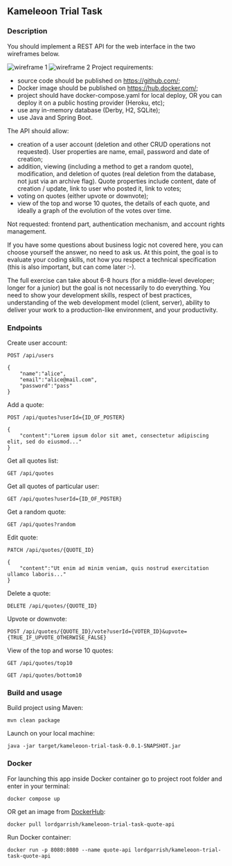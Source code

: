 ## Kameleoon Trial Task
### Description
You should implement a REST API for the web interface in the two wireframes below.

![wireframe 1](https://developers.kameleoon.com/images/quote-list.png)
![wireframe 2](https://developers.kameleoon.com/images/quote-detail.png)
Project requirements:  
- source code should be published on https://github.com/;
- Docker image should be published on https://hub.docker.com/;
- project should have docker-compose.yaml for local deploy, OR you can deploy it on a public hosting provider (Heroku, etc);
- use any in-memory database (Derby, H2, SQLite);
- use Java and Spring Boot.  

The API should allow:
- creation of a user account (deletion and other CRUD operations not requested). User properties are name, email, 
password and date of creation;
- addition, viewing (including a method to get a random quote), modification, and deletion of quotes (real deletion 
from the database, not just via an archive flag). Quote properties include content, date of creation / update, link to 
user who posted it, link to votes;
- voting on quotes (either upvote or downvote);
- view of the top and worse 10 quotes, the details of each quote, and ideally a graph of the evolution of the votes over time.

Not requested: frontend part, authentication mechanism, and account rights management.

If you have some questions about business logic not covered here, you can choose yourself the answer, no need to ask us. 
At this point, the goal is to evaluate your coding skills, not how you respect a technical specification (this is also 
important, but can come later :-).

The full exercise can take about 6-8 hours (for a middle-level developer; longer for a junior) but the goal is not 
necessarily to do everything. You need to show your development skills, respect of best practices, understanding of the 
web development model (client, server), ability to deliver your work to a production-like environment, and your productivity.  
### Endpoints
Create user account:
```
POST /api/users

{
    "name":"alice",
    "email":"alice@mail.com",
    "password":"pass"
}
```
Add a quote:
```
POST /api/quotes?userId={ID_OF_POSTER}

{
    "content":"Lorem ipsum dolor sit amet, consectetur adipiscing elit, sed do eiusmod..."
}
```
Get all quotes list:
```
GET /api/quotes
```
Get all quotes of particular user:
```
GET /api/quotes?userId={ID_OF_POSTER}
```
Get a random quote:
```
GET /api/quotes?random
```
Edit quote:
```
PATCH /api/quotes/{QUOTE_ID}

{
    "content":"Ut enim ad minim veniam, quis nostrud exercitation ullamco laboris..."
}
```
Delete a quote:
```
DELETE /api/quotes/{QUOTE_ID}
```
Upvote or downvote:
```
POST /api/quotes/{QUOTE_ID}/vote?userId={VOTER_ID}&upvote={TRUE_IF_UPVOTE_OTHERWISE_FALSE}
```
View of the top and worse 10 quotes:
```
GET /api/quotes/top10

GET /api/quotes/bottom10
```
### Build and usage
Build project using Maven:
```
mvn clean package
```
Launch on your local machine:
```
java -jar target/kameleoon-trial-task-0.0.1-SNAPSHOT.jar
```
### Docker
For launching this app inside Docker container go to project root folder and enter in your terminal:
```
docker compose up
```
OR get an image from [DockerHub](https://hub.docker.com/r/lordgarrish/kameleoon-trial-task-quote-api):  
```
docker pull lordgarrish/kameleoon-trial-task-quote-api
```
Run Docker container:
```
docker run -p 8080:8080 --name quote-api lordgarrish/kameleoon-trial-task-quote-api
```
